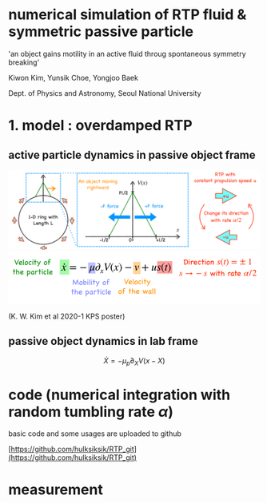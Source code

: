 # numerical simulation of RTP fluid & symmetric passive particle

'an object gains motility in an active fluid throug spontaneous symmetry breaking'

Kiwon Kim, Yunsik Choe, Yongjoo Baek

Dept. of Physics and Astronomy, Seoul National University

# 1. model : overdamped RTP

## active particle dynamics in passive object frame

![model](./image/model.png)
![dynamics](./image/dynamics.png)

(K. W. Kim et al 2020-1 KPS poster)

## passive object dynamics in lab frame

$$\dot{X} = -\mu_p \partial_{X}{V(x-X)}$$

# code (numerical integration with random tumbling rate $\alpha$)

basic code and some usages are uploaded to github

[https://github.com/hulksiksik/RTP_git](https://github.com/hulksiksik/RTP_git)

# measurement
